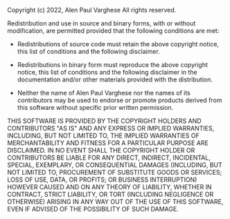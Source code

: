 Copyright (c) 2022, Alen Paul Varghese
All rights reserved.

Redistribution and use in source and binary forms, with or without modification,
are permitted provided that the following conditions are met:

 - Redistributions of source code must retain the above copyright notice,
   this list of conditions and the following disclaimer.

 - Redistributions in binary form must reproduce the above copyright notice,
   this list of conditions and the following disclaimer in the documentation
   and/or other materials provided with the distribution.

 - Neither the name of Alen Paul Varghese nor the names of its contributors may
   be used to endorse or promote products derived from this software without
   specific prior written permission.

THIS SOFTWARE IS PROVIDED BY THE COPYRIGHT HOLDERS AND CONTRIBUTORS "AS IS" AND
ANY EXPRESS OR IMPLIED WARRANTIES, INCLUDING, BUT NOT LIMITED TO, THE IMPLIED
WARRANTIES OF MERCHANTABILITY AND FITNESS FOR A PARTICULAR PURPOSE ARE
DISCLAIMED. IN NO EVENT SHALL THE COPYRIGHT HOLDER OR CONTRIBUTORS BE LIABLE FOR
ANY DIRECT, INDIRECT, INCIDENTAL, SPECIAL, EXEMPLARY, OR CONSEQUENTIAL DAMAGES
(INCLUDING, BUT NOT LIMITED TO, PROCUREMENT OF SUBSTITUTE GOODS OR SERVICES;
LOSS OF USE, DATA, OR PROFITS; OR BUSINESS INTERRUPTION) HOWEVER CAUSED AND ON
ANY THEORY OF LIABILITY, WHETHER IN CONTRACT, STRICT LIABILITY, OR TORT
(INCLUDING NEGLIGENCE OR OTHERWISE) ARISING IN ANY WAY OUT OF THE USE OF THIS
SOFTWARE, EVEN IF ADVISED OF THE POSSIBILITY OF SUCH DAMAGE.